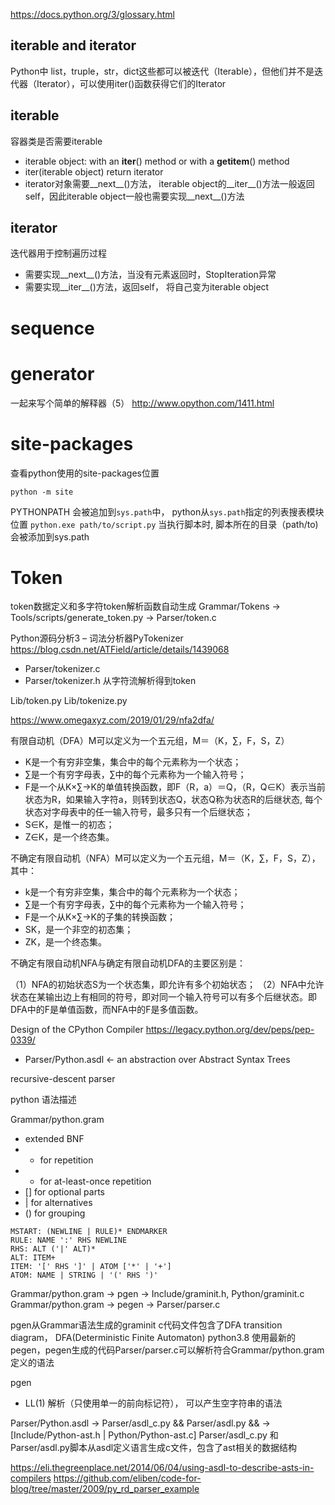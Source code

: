 
https://docs.python.org/3/glossary.html


## iterable and iterator
Python中 list，truple，str，dict这些都可以被迭代（Iterable），但他们并不是迭代器（Iterator），可以使用iter()函数获得它们的Iterator

## iterable
容器类是否需要iterable
- iterable object: with an __iter__() method or with a __getitem__() method
- iter(iterable object) return iterator
- iterator对象需要__next__()方法， iterable object的__iter__()方法一般返回self，因此iterable object一般也需要实现__next__()方法

## iterator
迭代器用于控制遍历过程
- 需要实现__next__()方法，当没有元素返回时，StopIteration异常
- 需要实现__iter__()方法，返回self， 将自己变为iterable object

# sequence

# generator

一起来写个简单的解释器（5）
http://www.opython.com/1411.html

# site-packages
查看python使用的site-packages位置
```
python -m site
```

PYTHONPATH 会被追加到`sys.path`中， python从`sys.path`指定的列表搜表模块位置
`python.exe path/to/script.py` 当执行脚本时, 脚本所在的目录（path/to)会被添加到sys.path

# Token

token数据定义和多字符token解析函数自动生成
Grammar/Tokens -> Tools/scripts/generate_token.py -> Parser/token.c

Python源码分析3 – 词法分析器PyTokenizer
https://blog.csdn.net/ATField/article/details/1439068

- Parser/tokenizer.c
- Parser/tokenizer.h
从字符流解析得到token


Lib/token.py
Lib/tokenize.py

https://www.omegaxyz.com/2019/01/29/nfa2dfa/

有限自动机（DFA）M可以定义为一个五元组，M＝（K，∑，F，S，Z）
- K是一个有穷非空集，集合中的每个元素称为一个状态；
- ∑是一个有穷字母表，∑中的每个元素称为一个输入符号；
- F是一个从K×∑→K的单值转换函数，即F（R，a）＝Q，（R，Q∈K）表示当前状态为R，如果输入字符a，则转到状态Q，状态Q称为状态R的后继状态, 每个状态对字母表中的任一输入符号，最多只有一个后继状态；
- S∈K，是惟一的初态；
- Z∈K，是一个终态集。

不确定有限自动机（NFA）M可以定义为一个五元组，M＝（K，∑，F，S，Z），其中：

- k是一个有穷非空集，集合中的每个元素称为一个状态；
- ∑是一个有穷字母表，∑中的每个元素称为一个输入符号；
- F是一个从K×∑→K的子集的转换函数；
- SK，是一个非空的初态集；
- ZK，是一个终态集。

不确定有限自动机NFA与确定有限自动机DFA的主要区别是：

（1）NFA的初始状态S为一个状态集，即允许有多个初始状态；
（2）NFA中允许状态在某输出边上有相同的符号，即对同一个输入符号可以有多个后继状态。即DFA中的F是单值函数，而NFA中的F是多值函数。


Design of the CPython Compiler
https://legacy.python.org/dev/peps/pep-0339/

- Parser/Python.asdl <- an abstraction over Abstract Syntax Trees


recursive-descent parser 

python 语法描述

Grammar/python.gram
- extended BNF
- * for repetition
- + for at-least-once repetition
- [] for optional parts
- | for alternatives
- () for grouping

```
MSTART: (NEWLINE | RULE)* ENDMARKER
RULE: NAME ':' RHS NEWLINE
RHS: ALT ('|' ALT)*
ALT: ITEM+
ITEM: '[' RHS ']' | ATOM ['*' | '+']
ATOM: NAME | STRING | '(' RHS ')'
```

Grammar/python.gram -> pgen -> Include/graminit.h, Python/graminit.c
Grammar/python.gram -> pegen -> Parser/parser.c

pgen从Grammar语法生成的graminit c代码文件包含了DFA transition diagram， DFA(Deterministic Finite Automaton)
python3.8 使用最新的pegen，pegen生成的代码Parser/parser.c可以解析符合Grammar/python.gram定义的语法


pgen
  - LL(1) 解析（只使用单一的前向标记符）， 可以产生空字符串的语法

Parser/Python.asdl -> Parser/asdl_c.py && Parser/asdl.py && -> [Include/Python-ast.h | Python/Python-ast.c]
Parser/asdl_c.py 和 Parser/asdl.py脚本从asdl定义语言生成c文件，包含了ast相关的数据结构


https://eli.thegreenplace.net/2014/06/04/using-asdl-to-describe-asts-in-compilers
https://github.com/eliben/code-for-blog/tree/master/2009/py_rd_parser_example

